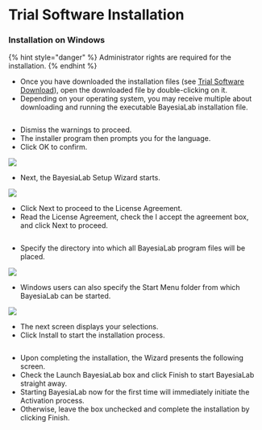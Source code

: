 # Trial Software Installation

### Installation on Windows

{% hint style="danger" %}
Administrator rights are required for the installation.
{% endhint %}

* Once you have downloaded the installation files (see [Trial Software Download](trial-software-download.md)), open the downloaded file by double-clicking on it.
* Depending on your operating system, you may receive multiple about downloading and running the executable BayesiaLab installation file.

<div data-full-width="true">

<img src="https://bayesia.clickhelp.co/resources/Storage/bayesialab-knowledge-hub/BlabC/attachments/2392717/2982508.png" alt="">

</div>

* Dismiss the warnings to proceed.
* The installer program then prompts you for the language.
* Click OK to confirm.

![](https://bayesia.clickhelp.co/resources/Storage/bayesialab-knowledge-hub/BlabC/attachments/10092853/10027282.png)

* Next, the BayesiaLab Setup Wizard starts.

![](https://bayesia.clickhelp.co/resources/Storage/bayesialab-knowledge-hub/BlabC/attachments/10092853/10027281.png)

* Click Next to proceed to the License Agreement.
* Read the License Agreement, check the I accept the agreement box, and click Next to proceed.

<figure><img src="https://bayesia.clickhelp.co/resources/Storage/bayesialab-knowledge-hub/BlabC/attachments/10092853/10027280.png" alt=""><figcaption></figcaption></figure>

* Specify the directory into which all BayesiaLab program files will be placed.

![](https://bayesia.clickhelp.co/resources/Storage/bayesialab-knowledge-hub/BlabC/attachments/10092853/10027279.png)

* Windows users can also specify the Start Menu folder from which BayesiaLab can be started.

![](https://bayesia.clickhelp.co/resources/Storage/bayesialab-knowledge-hub/BlabC/attachments/10092853/10027278.png)

* The next screen displays your selections.
* Click Install to start the installation process.

<figure><img src="https://bayesia.clickhelp.co/resources/Storage/bayesialab-knowledge-hub/BlabC/attachments/10092853/10027277.png" alt=""><figcaption></figcaption></figure>

* Upon completing the installation, the Wizard presents the following screen.
* Check the Launch BayesiaLab box and click Finish to start BayesiaLab straight away.&#x20;
* Starting BayesiaLab now for the first time will immediately initiate the Activation process.
* Otherwise, leave the box unchecked and complete the installation by clicking Finish.

<figure><img src="https://bayesia.clickhelp.co/resources/Storage/bayesialab-knowledge-hub/BlabC/attachments/10092853/10027276.png" alt=""><figcaption></figcaption></figure>
